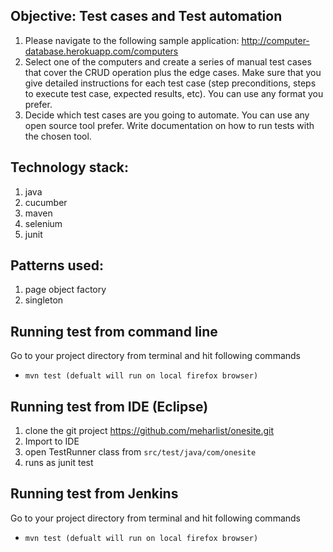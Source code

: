 ## Objective: Test cases and Test automation 

1. Please navigate to the following sample application: http://computer-database.herokuapp.com/computers
2. Select one of the computers and create a series of manual test cases that cover the CRUD operation plus the edge cases.
   Make sure that you give detailed instructions for each test case (step preconditions, steps to execute test case, expected results, etc).
   You can use any format you prefer.
3. Decide which test cases are you going to automate. You can use any open source tool prefer. Write documentation on how to run tests with the chosen tool.



Technology stack:
-----------------

1. java
2. cucumber
3. maven
4. selenium
5. junit
    

Patterns used:
-----------------

1. page object factory
2. singleton


Running test from command line
------------------------------

Go to your project directory from terminal and hit following commands
* `mvn test (defualt will run on local firefox browser)`

Running test from IDE (Eclipse)
-------------------------------

1. clone the git project https://github.com/meharlist/onesite.git
2. Import to IDE
3. open TestRunner class from `src/test/java/com/onesite`
4. runs as junit test


Running test from Jenkins
-------------------------------

Go to your project directory from terminal and hit following commands
* `mvn test (defualt will run on local firefox browser)`


  